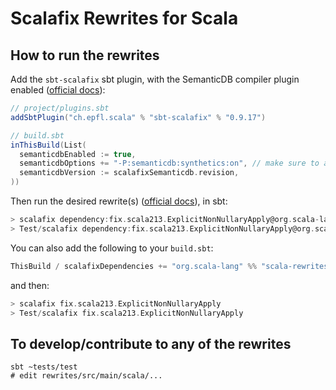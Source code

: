 # Scalafix Rewrites for Scala

## How to run the rewrites

Add the `sbt-scalafix` sbt plugin, with the SemanticDB compiler plugin enabled ([official docs][1]):

```scala
// project/plugins.sbt
addSbtPlugin("ch.epfl.scala" % "sbt-scalafix" % "0.9.17")
```

```scala
// build.sbt
inThisBuild(List(
  semanticdbEnabled := true,
  semanticdbOptions += "-P:semanticdb:synthetics:on", // make sure to add this
  semanticdbVersion := scalafixSemanticdb.revision,
))
```

Then run the desired rewrite(s) ([official docs][2]), in sbt:

```scala
> scalafix dependency:fix.scala213.ExplicitNonNullaryApply@org.scala-lang:scala-rewrites:0.1.0
> Test/scalafix dependency:fix.scala213.ExplicitNonNullaryApply@org.scala-lang:scala-rewrites:0.1.0
```

You can also add the following to your `build.sbt`:

```scala
ThisBuild / scalafixDependencies += "org.scala-lang" %% "scala-rewrites" % "0.1.0"
```

and then:

```scala
> scalafix fix.scala213.ExplicitNonNullaryApply
> Test/scalafix fix.scala213.ExplicitNonNullaryApply
```

[1]: https://scalacenter.github.io/scalafix/docs/users/installation.html
[2]: https://scalacenter.github.io/scalafix/docs/rules/external-rules.html

## To develop/contribute to any of the rewrites

```
sbt ~tests/test
# edit rewrites/src/main/scala/...
```
